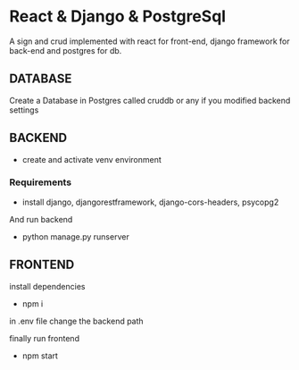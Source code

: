 # React & Django & PostgreSql
A sign and crud implemented with react for front-end, django framework for back-end and postgres for db.

## DATABASE

Create a Database in Postgres called cruddb or any if you modified backend settings

## BACKEND

- create and activate venv environment

### Requirements
- install django, djangorestframework, django-cors-headers, psycopg2

And run backend
- python manage.py runserver

## FRONTEND

install dependencies
- npm i

in .env file change the backend path

finally run frontend 
- npm start
